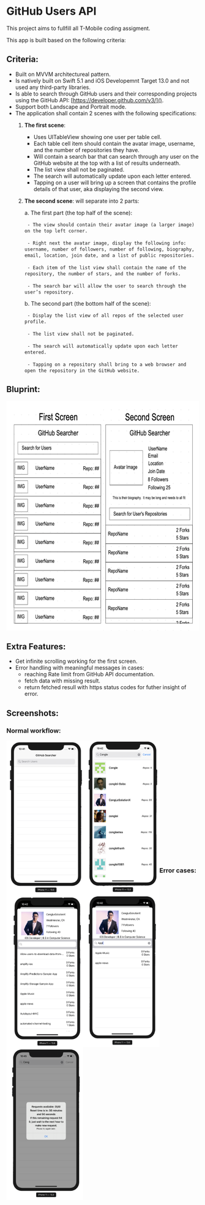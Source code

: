 # GitHub Users API
This project aims to fullfill all T-Mobile coding assigment.

This app is built based on the following criteria:  

## Criteria: 
- Built on MVVM architectureal pattern.
- Is natively built on Swift 5.1 and iOS Developemnt Target 13.0 and not used any third-party libraries.
- Is able to search through GitHub users and their corresponding projects using the GitHub API: [https://developer.github.com/v3/](). 
- Support both Landscape and Portrait mode.
- The application shall contain 2 scenes with the following specifications: 
	1. **The first scene**: 
		- Uses UITableView showing one user per table cell.
		- Each table cell item should contain the avatar image, username, and the number of repositories they have. 
		- Will contain a search bar that can search through any user on the GitHub website at the top with a list of results underneath.
		- The list view shall not be paginated.
		- The search will automatically update upon each letter entered.
		- Tapping on a user will bring up a screen that contains the profile details of that user, aka displaying the second view.
	
	2. **The second scene**: will separate into 2 parts: 
	
		a. The first part (the top half of the scene): 
		
			- The view should contain their avatar image (a larger image) on the top left corner.

			- Right next the avatar image, display the following info: username, number of followers, number of following, biography, email, location, join date, and a list of public repositories.

			- Each item of the list view shall contain the name of the repository, the number of stars, and the number of forks.
			
			- The search bar will allow the user to search through the user’s repository. 

		b. The second part (the bottom half of the scene): 
		
			- Display the list view of all repos of the selected user profile.
			
			- The list view shall not be paginated.
			
			- The search will automatically update upon each letter entered.
			
			- Tapping on a repository shall bring to a web browser and open the repository in the GitHub website.
## Bluprint:

<img align="center" src="Screenshots/Blueprint.png" width="600" height="600" title="Blueprint">
		
## Extra Features:
- Get infinite scrolling working for the first screen.
- Error handling with meaningful messages in cases: 
	- reaching Rate limit from GitHub API documentation.
	- fetch data with missing result.
	- return fetched resull with https status codes for futher insight of error.

## Screenshots: 
### Normal workflow: 
<img align="left" src="Screenshots/Screenshots-1.png" width="200" height="400" title="Screenshots-1">
<img align="left" src="Screenshots/Screenshots-2.png" width="200" height="400" title="Screenshots-2">
<img align="left" src="Screenshots/Screenshots-3.png" width="200" height="400" title="Screenshots-3">
<img align="left" src="Screenshots/Screenshots-4.png" width="200" height="400" title="Screenshots-4">
<br/>
<br/>
<br/>
<br/>
<br/>
<br/>
<br/>
<br/>
<br/>
<br/>
<br/>
<br/>
<br/>
<br/>
<br/>
<br/>
<br/>
<br/>

### Error cases: 
<img align="left" src="Screenshots/Screenshots-5.png" width="200" height="400" title="Screenshots-5">






